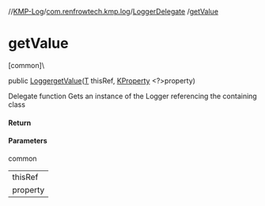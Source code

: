 //[KMP-Log](../../../index.md)/[com.renfrowtech.kmp.log](../index.md)/[LoggerDelegate](index.md)
/[getValue](get-value.md)

# getValue

[common]\

public [Logger](../-logger/index.md)[getValue](get-value.md)([T](index.md)
thisRef, [KProperty](https://kotlinlang.org/api/latest/jvm/stdlib/kotlin.reflect/-k-property/index.html)
&lt;?&gt;property)

Delegate function Gets an instance of the Logger referencing the containing class

#### Return

#### Parameters

common

| |
|---|
| thisRef |
| property |
